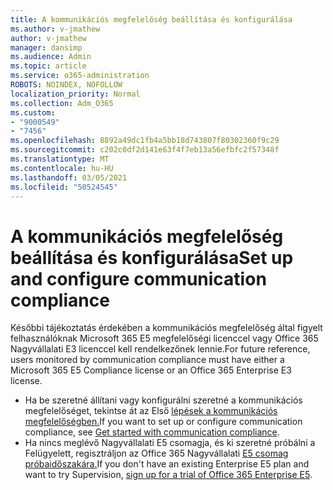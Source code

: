 ```yaml
---
title: A kommunikációs megfelelőség beállítása és konfigurálása
ms.author: v-jmathew
author: v-jmathew
manager: dansimp
ms.audience: Admin
ms.topic: article
ms.service: o365-administration
ROBOTS: NOINDEX, NOFOLLOW
localization_priority: Normal
ms.collection: Adm_O365
ms.custom:
- "9000549"
- "7456"
ms.openlocfilehash: 8892a49dc1fb4a5bb18d743807f80302360f9c29
ms.sourcegitcommit: c202c0df2d141e63f4f7eb13a56efbfc2f57348f
ms.translationtype: MT
ms.contentlocale: hu-HU
ms.lasthandoff: 03/05/2021
ms.locfileid: "50524545"
---
```

# <a name="set-up-and-configure-communication-compliance"></a><span data-ttu-id="baf0f-102">A kommunikációs megfelelőség beállítása és konfigurálása</span><span class="sxs-lookup"><span data-stu-id="baf0f-102">Set up and configure communication compliance</span></span>

<span data-ttu-id="baf0f-103">Későbbi tájékoztatás érdekében a kommunikációs megfelelőség által figyelt felhasználóknak Microsoft 365 E5 megfelelőségi licenccel vagy Office 365 Nagyvállalati E3 licenccel kell rendelkezőnek lennie.</span><span class="sxs-lookup"><span data-stu-id="baf0f-103">For future reference, users monitored by communication compliance must have either a Microsoft 365 E5 Compliance license or an Office 365 Enterprise E3 license.</span></span>

* <span data-ttu-id="baf0f-104">Ha be szeretné állítani vagy konfigurálni szeretné a kommunikációs megfelelőséget, tekintse át az Első [lépések a kommunikációs megfelelőségben.](https://go.microsoft.com/fwlink/?linkid=2111549)</span><span class="sxs-lookup"><span data-stu-id="baf0f-104">If you want to set up or configure communication compliance, see [Get started with communication compliance](https://go.microsoft.com/fwlink/?linkid=2111549).</span></span>
* <span data-ttu-id="baf0f-105">Ha nincs meglévő Nagyvállalati E5 csomagja, és ki szeretné próbálni a Felügyelett, regisztráljon az Office 365 Nagyvállalati [E5 csomag próbaidőszakára.](https://go.microsoft.com/fwlink/p/?LinkID=698279)</span><span class="sxs-lookup"><span data-stu-id="baf0f-105">If you don't have an existing Enterprise E5 plan and want to try Supervision, [sign up for a trial of Office 365 Enterprise E5](https://go.microsoft.com/fwlink/p/?LinkID=698279).</span></span>
